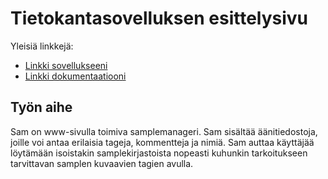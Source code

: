 # Tietokantasovelluksen esittelysivu

Yleisiä linkkejä:

* [Linkki sovellukseeni](http://luupanu.users.cs.helsinki.fi/sampleManager/)
* [Linkki dokumentaatiooni](doc/dokumentaatio.pdf)

## Työn aihe

Sam on www-sivulla toimiva samplemanageri. Sam sisältää äänitiedostoja, joille voi antaa erilaisia tageja, kommentteja ja nimiä. Sam auttaa käyttäjää löytämään isoistakin samplekirjastoista nopeasti kuhunkin tarkoitukseen tarvittavan samplen kuvaavien tagien avulla.
